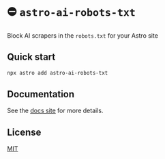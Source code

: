 # ⛔️ `astro-ai-robots-txt`

Block AI scrapers in the `robots.txt` for your Astro site

## Quick start

```sh
npx astro add astro-ai-robots-txt
```

## Documentation

See the [docs site](https://delucis.github.io/astro-ai-robots-txt) for more details.

## License

[MIT](https://github.com/delucis/astro-ai-robots-txt/blob/main/LICENSE)
